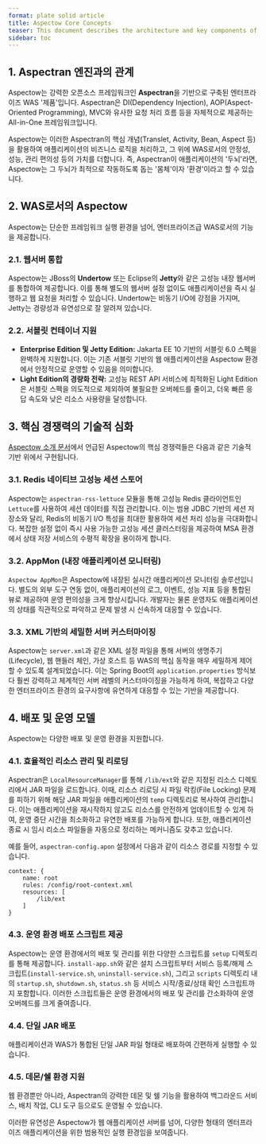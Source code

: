 ```yaml
---
format: plate solid article
title: Aspectow Core Concepts
teaser: This document describes the architecture and key components of Aspectow.
sidebar: toc
---
```


## 1. Aspectran 엔진과의 관계

Aspectow는 강력한 오픈소스 프레임워크인 **Aspectran**을 기반으로 구축된 엔터프라이즈 WAS '제품'입니다. Aspectran은 DI(Dependency Injection), AOP(Aspect-Oriented Programming), MVC와 유사한 요청 처리 흐름 등을 자체적으로 제공하는 All-in-One 프레임워크입니다.

Aspectow는 이러한 Aspectran의 핵심 개념(Translet, Activity, Bean, Aspect 등)을 활용하여 애플리케이션의 비즈니스 로직을 처리하고, 그 위에 WAS로서의 안정성, 성능, 관리 편의성 등의 가치를 더합니다. 즉, Aspectran이 애플리케이션의 '두뇌'라면, Aspectow는 그 두뇌가 최적으로 작동하도록 돕는 '몸체'이자 '환경'이라고 할 수 있습니다.

## 2. WAS로서의 Aspectow

Aspectow는 단순한 프레임워크 실행 환경을 넘어, 엔터프라이즈급 WAS로서의 기능을 제공합니다.

### 2.1. 웹서버 통합

Aspectow는 JBoss의 **Undertow** 또는 Eclipse의 **Jetty**와 같은 고성능 내장 웹서버를 통합하여 제공합니다. 이를 통해 별도의 웹서버 설정 없이도 애플리케이션을 즉시 실행하고 웹 요청을 처리할 수 있습니다. Undertow는 비동기 I/O에 강점을 가지며, Jetty는 경량성과 유연성으로 잘 알려져 있습니다.

### 2.2. 서블릿 컨테이너 지원

*   **Enterprise Edition 및 Jetty Edition:** Jakarta EE 10 기반의 서블릿 6.0 스펙을 완벽하게 지원합니다. 이는 기존 서블릿 기반의 웹 애플리케이션을 Aspectow 환경에서 안정적으로 운영할 수 있음을 의미합니다.
*   **Light Edition의 경량화 전략:** 고성능 REST API 서비스에 최적화된 Light Edition은 서블릿 스펙을 의도적으로 제외하여 불필요한 오버헤드를 줄이고, 더욱 빠른 응답 속도와 낮은 리소스 사용량을 달성합니다.

## 3. 핵심 경쟁력의 기술적 심화

[Aspectow 소개 문서](/ko/aspectow/)에서 언급된 Aspectow의 핵심 경쟁력들은 다음과 같은 기술적 기반 위에서 구현됩니다.

### 3.1. Redis 네이티브 고성능 세션 스토어

Aspectow는 `aspectran-rss-lettuce` 모듈을 통해 고성능 Redis 클라이언트인 `Lettuce`를 사용하여 세션 데이터를 직접 관리합니다. 이는 범용 JDBC 기반의 세션 저장소와 달리, Redis의 비동기 I/O 특성을 최대한 활용하여 세션 처리 성능을 극대화합니다. 복잡한 설정 없이 즉시 사용 가능한 고성능 세션 클러스터링을 제공하여 MSA 환경에서 상태 저장 서비스의 수평적 확장을 용이하게 합니다.

### 3.2. AppMon (내장 애플리케이션 모니터링)

`Aspectow AppMon`은 Aspectow에 내장된 실시간 애플리케이션 모니터링 솔루션입니다. 별도의 외부 도구 연동 없이, 애플리케이션의 로그, 이벤트, 성능 지표 등을 통합된 뷰로 제공하여 운영 편의성을 크게 향상시킵니다. 개발자는 물론 운영자도 애플리케이션의 상태를 직관적으로 파악하고 문제 발생 시 신속하게 대응할 수 있습니다.

### 3.3. XML 기반의 세밀한 서버 커스터마이징

Aspectow는 `server.xml`과 같은 XML 설정 파일을 통해 서버의 생명주기(Lifecycle), 웹 핸들러 체인, 가상 호스트 등 WAS의 핵심 동작을 매우 세밀하게 제어할 수 있도록 설계되었습니다. 이는 Spring Boot의 `application.properties` 방식보다 훨씬 강력하고 체계적인 서버 레벨의 커스터마이징을 가능하게 하여, 복잡하고 다양한 엔터프라이즈 환경의 요구사항에 유연하게 대응할 수 있는 기반을 제공합니다.

## 4. 배포 및 운영 모델

Aspectow는 다양한 배포 및 운영 환경을 지원합니다.

### 4.1. 효율적인 리소스 관리 및 리로딩

Aspectran은 `LocalResourceManager`를 통해 `/lib/ext`와 같은 지정된 리소스 디렉토리에서 JAR 파일을 로드합니다. 이때, 리소스 리로딩 시 파일 락킹(File Locking) 문제를 피하기 위해 해당 JAR 파일을 애플리케이션의 `temp` 디렉토리로 복사하여 관리합니다. 이는 애플리케이션을 재시작하지 않고도 리소스를 안전하게 업데이트할 수 있게 하여, 운영 중단 시간을 최소화하고 유연한 배포를 가능하게 합니다. 또한, 애플리케이션 종료 시 임시 리소스 파일들을 자동으로 정리하는 메커니즘도 갖추고 있습니다.

예를 들어, `aspectran-config.apon` 설정에서 다음과 같이 리소스 경로를 지정할 수 있습니다.

```apon
context: {
    name: root
    rules: /config/root-context.xml
    resources: [
        /lib/ext
    ]
}
```

### 4.3. 운영 환경 배포 스크립트 제공

Aspectow는 운영 환경에서의 배포 및 관리를 위한 다양한 스크립트를 `setup` 디렉토리를 통해 제공합니다. `install-app.sh`와 같은 설치 스크립트부터 서비스 등록/해제 스크립트(`install-service.sh`, `uninstall-service.sh`), 그리고 `scripts` 디렉토리 내의 `startup.sh`, `shutdown.sh`, `status.sh` 등 서비스 시작/종료/상태 확인 스크립트까지 포함합니다. 이러한 스크립트들은 운영 환경에서의 배포 및 관리를 간소화하여 운영 오버헤드를 크게 줄여줍니다.

### 4.4. 단일 JAR 배포

애플리케이션과 WAS가 통합된 단일 JAR 파일 형태로 배포하여 간편하게 실행할 수 있습니다.

### 4.5. 데몬/쉘 환경 지원

웹 환경뿐만 아니라, Aspectran의 강력한 데몬 및 쉘 기능을 활용하여 백그라운드 서비스, 배치 작업, CLI 도구 등으로도 운영될 수 있습니다.

이러한 유연성은 Aspectow가 웹 애플리케이션 서버를 넘어, 다양한 형태의 엔터프라이즈 애플리케이션을 위한 범용적인 실행 환경임을 보여줍니다.
